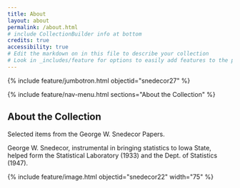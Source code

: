 ```yaml
---
title: About
layout: about
permalink: /about.html
# include CollectionBuilder info at bottom
credits: true
accessibility: true
# Edit the markdown on in this file to describe your collection
# Look in _includes/feature for options to easily add features to the page
---
```


{% include feature/jumbotron.html objectid="snedecor27" %} 

{% include feature/nav-menu.html sections="About the Collection" %}

## About the Collection

Selected items from the George W. Snedecor Papers.

George W. Snedecor, instrumental in bringing statistics to Iowa State, helped form the Statistical Laboratory (1933) and the Dept. of Statistics (1947).

{% include feature/image.html objectid="snedecor22" width="75" %} 

